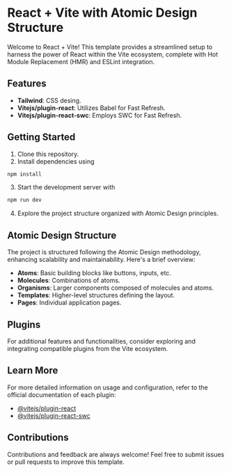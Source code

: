 # React + Vite with Atomic Design Structure

Welcome to React + Vite! This template provides a streamlined setup to harness the power of React within the Vite ecosystem, complete with Hot Module Replacement (HMR) and ESLint integration. 

## Features
- **Tailwind**: CSS desing.
- **Vitejs/plugin-react**: Utilizes Babel for Fast Refresh.
- **Vitejs/plugin-react-swc**: Employs SWC for Fast Refresh.

## Getting Started
1. Clone this repository.
2. Install dependencies using 
```bash
npm install
```
3. Start the development server with 
```bash
npm run dev
```
4. Explore the project structure organized with Atomic Design principles.
   
## Atomic Design Structure
The project is structured following the Atomic Design methodology, enhancing scalability and maintainability. Here's a brief overview:
- **Atoms**: Basic building blocks like buttons, inputs, etc.
- **Molecules**: Combinations of atoms.
- **Organisms**: Larger components composed of molecules and atoms.
- **Templates**: Higher-level structures defining the layout.
- **Pages**: Individual application pages.

## Plugins
For additional features and functionalities, consider exploring and integrating compatible plugins from the Vite ecosystem.

## Learn More
For more detailed information on usage and configuration, refer to the official documentation of each plugin:
- [@vitejs/plugin-react](https://github.com/vitejs/vite-plugin-react/blob/main/packages/plugin-react/README.md)
- [@vitejs/plugin-react-swc](https://github.com/vitejs/vite-plugin-react-swc)

## Contributions
Contributions and feedback are always welcome! Feel free to submit issues or pull requests to improve this template.
